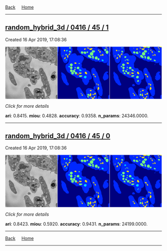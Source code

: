 
[Back](..)&nbsp;&nbsp;&nbsp;&nbsp;&nbsp;[Home](https://leapmanlab.github.io/snapshots)

---

<div class="summary"><a href="1"><h2>random_hybrid_3d / 0416 / 45 / 1</h2></a><p>Created 16 Apr 2019, 17:08:36
</p><a href="1"><img src="1/media/summary.png" align="center"></a><p>
<i>Click for more details</i>
</p></div>

**ari**: 0.8415. **miou**: 0.4828. **accuracy**: 0.9358. **n_params**: 24346.0000. 

---

<div class="summary"><a href="0"><h2>random_hybrid_3d / 0416 / 45 / 0</h2></a><p>Created 16 Apr 2019, 17:08:36
</p><a href="0"><img src="0/media/summary.png" align="center"></a><p>
<i>Click for more details</i>
</p></div>

**ari**: 0.8423. **miou**: 0.5920. **accuracy**: 0.9431. **n_params**: 24199.0000. 

---

[Back](..)&nbsp;&nbsp;&nbsp;&nbsp;&nbsp;[Home](https://leapmanlab.github.io/snapshots)

---